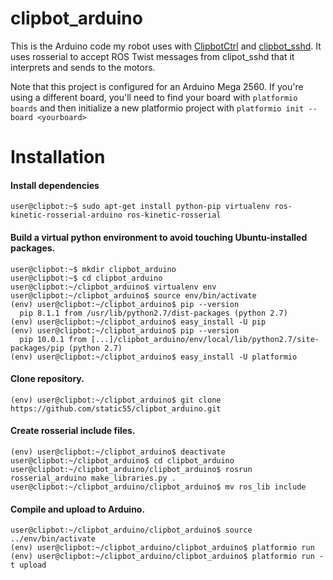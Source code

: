 # clipbot_arduino

This is the Arduino code my robot uses with <a href="https://github.com/static55/ClipbotCtrl">ClipbotCtrl</a> and <a href="https://github.com/static55/clipbot_sshd">clipbot_sshd</a>. It uses rosserial to accept ROS Twist messages from clipot_sshd that it interprets and sends to the motors.

Note that this project is configured for an Arduino Mega 2560. If you're using a different board, you'll need to find your board with `platformio boards` and then initialize a new platformio project with `platformio init --board <yourboard>`

# Installation

#### Install dependencies

`user@clipbot:~$ sudo apt-get install python-pip virtualenv ros-kinetic-rosserial-arduino ros-kinetic-rosserial`<br>

#### Build a virtual python environment to avoid touching Ubuntu-installed packages.

`user@clipbot:~$ mkdir clipbot_arduino`<br>
`user@clipbot:~$ cd clipbot_arduino`<br>
`user@clipbot:~/clipbot_arduino$ virtualenv env`<br>
`user@clipbot:~/clipbot_arduino$ source env/bin/activate`<br>
`(env) user@clipbot:~/clipbot_arduino$ pip --version`<br>
`  pip 8.1.1 from /usr/lib/python2.7/dist-packages (python 2.7)`<br>
`(env) user@clipbot:~/clipbot_arduino$ easy_install -U pip`<br>
`(env) user@clipbot:~/clipbot_arduino$ pip --version`<br>
`  pip 10.0.1 from [...]/clipbot_arduino/env/local/lib/python2.7/site-packages/pip (python 2.7)`<br>
`(env) user@clipbot:~/clipbot_arduino$ easy_install -U platformio`

#### Clone repository.

`(env) user@clipbot:~/clipbot_arduino$ git clone https://github.com/static55/clipbot_arduino.git`

#### Create rosserial include files.

`(env) user@clipbot:~/clipbot_arduino$ deactivate`<br>
`user@clipbot:~/clipbot_arduino$ cd clipbot_arduino`<br>
`user@clipbot:~/clipbot_arduino/clipbot_arduino$ rosrun rosserial_arduino make_libraries.py .`<br>
`user@clipbot:~/clipbot_arduino/clipbot_arduino$ mv ros_lib include`

#### Compile and upload to Arduino.

`user@clipbot:~/clipbot_arduino/clipbot_arduino$ source ../env/bin/activate`<br>
`(env) user@clipbot:~/clipbot_arduino/clipbot_arduino$ platformio run`<br>
`(env) user@clipbot:~/clipbot_arduino/clipbot_arduino$ platformio run -t upload`

